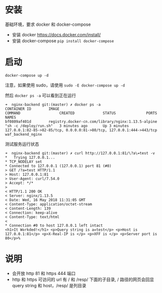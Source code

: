 # 安装

基础环境，要求 docker 和 docker-compose

 - 安装 docker https://docs.docker.com/install/
 - 安装 docker-compose `pip install docker-compose`

# 启动

```
docker-compose up -d
```

注意，如果使用 sudo，请使用 `sudo -E docker-compose up -d`

然后 `docker ps -a` 可以看到正在运行

```
➜  nginx-backend git:(master) ✗ docker ps -a
CONTAINER ID        IMAGE                                                COMMAND                  CREATED             STATUS              PORTS                                                                    NAMES
bf0809af401d        registry.docker-cn.com/library/nginx:1.13.5-alpine   "sh -c /deploy/run.sh"   3 minutes ago       Up 3 minutes        127.0.0.1:82-85->82-85/tcp, 0.0.0.0:81->80/tcp, 127.0.0.1:444->443/tcp   waf_backend_nginx
```

测试服务运行状态

```
➜  nginx-backend git:(master) ✗ curl http://127.0.0.1:81/\?a\=test -v
*   Trying 127.0.0.1...
* TCP_NODELAY set
* Connected to 127.0.0.1 (127.0.0.1) port 81 (#0)
> GET /?a=test HTTP/1.1
> Host: 127.0.0.1:81
> User-Agent: curl/7.54.0
> Accept: */*
>
< HTTP/1.1 200 OK
< Server: nginx/1.13.5
< Date: Wed, 16 May 2018 11:31:05 GMT
< Content-Type: application/octet-stream
< Content-Length: 139
< Connection: keep-alive
< Content-Type: text/html
<
* Connection #0 to host 127.0.0.1 left intact
<h1>It Workded!</h1> <p>Query string is a=test</p> <p>Host is 127.0.0.1:81</p> <p>X-Real-IP is </p> <p>XFF is </p> <p>Server port is 80</p>%
```

# 说明

 - 会开放 http 81 和 https 444 端口
 - http 和 https 可访问的 url 有 / 和  /resp/ 下面的子目录, / 路径的网页会回显 query string 和 host，/resp/ 是列目录

